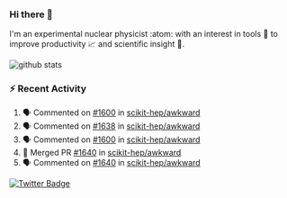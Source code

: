 ### Hi there 👋 

I'm an experimental nuclear physicist :atom: with an interest in tools :wrench: to improve productivity :chart_with_upwards_trend: and scientific insight :telescope:.

![github stats](https://github-readme-stats.vercel.app/api?username=agoose77&show_icons=true&hide_rank=true&hide_title=true&bg_color=30,e76445,904e95&text_color=efe3ec&icon_color=efe3ec)
<!--
**agoose77/agoose77** is a ✨ _special_ ✨ repository because its `README.md` (this file) appears on your GitHub profile.

Here are some ideas to get you started:

- 🔭 I’m currently working on ...
- 🌱 I’m currently learning ...
- 👯 I’m looking to collaborate on ...
- 🤔 I’m looking for help with ...
- 💬 Ask me about ...
- 📫 How to reach me: ...
- 😄 Pronouns: ...
- ⚡ Fun fact: ...
-->

### :zap: Recent Activity
<!--START_SECTION:activity-->
1. 🗣 Commented on [#1600](https://github.com/scikit-hep/awkward/issues/1600) in [scikit-hep/awkward](https://github.com/scikit-hep/awkward)
2. 🗣 Commented on [#1638](https://github.com/scikit-hep/awkward/issues/1638) in [scikit-hep/awkward](https://github.com/scikit-hep/awkward)
3. 🗣 Commented on [#1600](https://github.com/scikit-hep/awkward/issues/1600) in [scikit-hep/awkward](https://github.com/scikit-hep/awkward)
4. 🎉 Merged PR [#1640](https://github.com/scikit-hep/awkward/pull/1640) in [scikit-hep/awkward](https://github.com/scikit-hep/awkward)
5. 🗣 Commented on [#1640](https://github.com/scikit-hep/awkward/issues/1640) in [scikit-hep/awkward](https://github.com/scikit-hep/awkward)
<!--END_SECTION:activity-->


[![Twitter Badge](https://img.shields.io/twitter/follow/agoose77?style=flat-square&logo=Twitter&logoColor=white&color=cornflowerblue)](https://twitter.com/agoose77)
